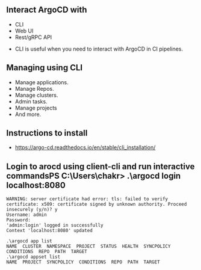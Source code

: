 ## Interact ArgoCD with
   * CLI
   * Web UI
   * Rest/gRPC API

- CLI is useful when you need to interact with ArgoCD in CI pipelines.

## Managing using CLI
  * Manage applications.
  * Manage Repos.
  * Manage clusters.
  * Admin tasks.
  * Manage projects
  * And more.

## Instructions to install
 - https://argo-cd.readthedocs.io/en/stable/cli_installation/

## Login to arocd using client-cli and run interactive commandsPS C:\Users\chakr> .\argocd login localhost:8080
```
WARNING: server certificate had error: tls: failed to verify certificate: x509: certificate signed by unknown authority. Proceed insecurely (y/n)? y
Username: admin
Password:
'admin:login' logged in successfully
Context 'localhost:8080' updated

.\argocd app list
NAME  CLUSTER  NAMESPACE  PROJECT  STATUS  HEALTH  SYNCPOLICY  CONDITIONS  REPO  PATH  TARGET
.\argocd appset list
NAME  PROJECT  SYNCPOLICY  CONDITIONS  REPO  PATH  TARGET
```



